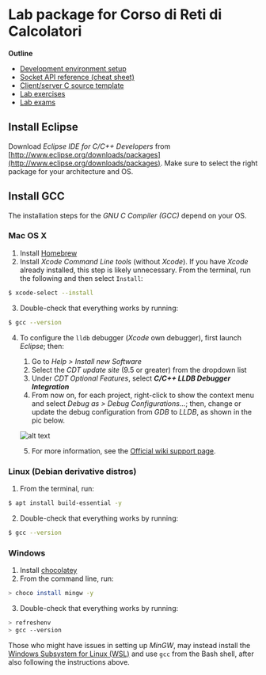 # Lab package for Corso di Reti di Calcolatori

**Outline**
- [Development environment setup](#install-eclipse)
- [Socket API reference (cheat sheet)](socket_API_reference.pdf)
- [Client/server C source template](template.c)
- [Lab exercises](exercises/)
- [Lab exams](lab-exams/)

## Install Eclipse
Download _Eclipse IDE for C/C++ Developers_ from [http://www.eclipse.org/downloads/packages](http://www.eclipse.org/downloads/packages). Make sure to select the right package for your architecture and OS.

## Install GCC
The installation steps for the _GNU C Compiler (GCC)_ depend on your OS.

### Mac OS X
1. Install [Homebrew](https://brew.sh)
2. Install _Xcode Command Line tools_ (without _Xcode_). If you have _Xcode_ already installed, this step is likely unnecessary.
From the terminal, run the following and then select `Install`:
```bash
$ xcode-select --install
```
3. Double-check that everything works by running:
```bash
$ gcc --version
```
4. To configure the `lldb` debugger (_Xcode_ own debugger), first launch _Eclipse_; then:
    1. Go to _Help > Install new Software_
    2. Select the _CDT update site_ (9.5 or greater) from the dropdown list
    3. Under _CDT Optional Features_, select **_C/C++ LLDB Debugger Integration_**
    4. From now on, for each project, right-click to show the context menu and select _Debug as > Debug Configurations..._; then, change or update the debug configuration from _GDB_ to _LLDB_, as shown in the pic below.
    
    ![alt text](https://wiki.eclipse.org/images/b/ba/Lldb-set-delagate.png)
    
    5. For more information, see the [Official wiki support page](https://wiki.eclipse.org/CDT/User/FAQ#How_do_I_get_the_LLDB_debugger.3F).
 

### Linux (Debian derivative distros)
1. From the terminal, run:
```bash
$ apt install build-essential -y
```
2. Double-check that everything works by running:
```bash
$ gcc --version
```

### Windows
1. Install [chocolatey](https://chocolatey.org/install)
2. From the command line, run:
```bash
> choco install mingw -y
```
3. Double-check that everything works by running:
```bash
> refreshenv
> gcc --version
```

Those who might have issues in setting up _MinGW_, may instead install
the [Windows Subsystem for Linux (WSL)](https://docs.microsoft.com/en-us/windows/wsl/install-win10) and use `gcc` from the Bash shell, after also following the instructions above.
